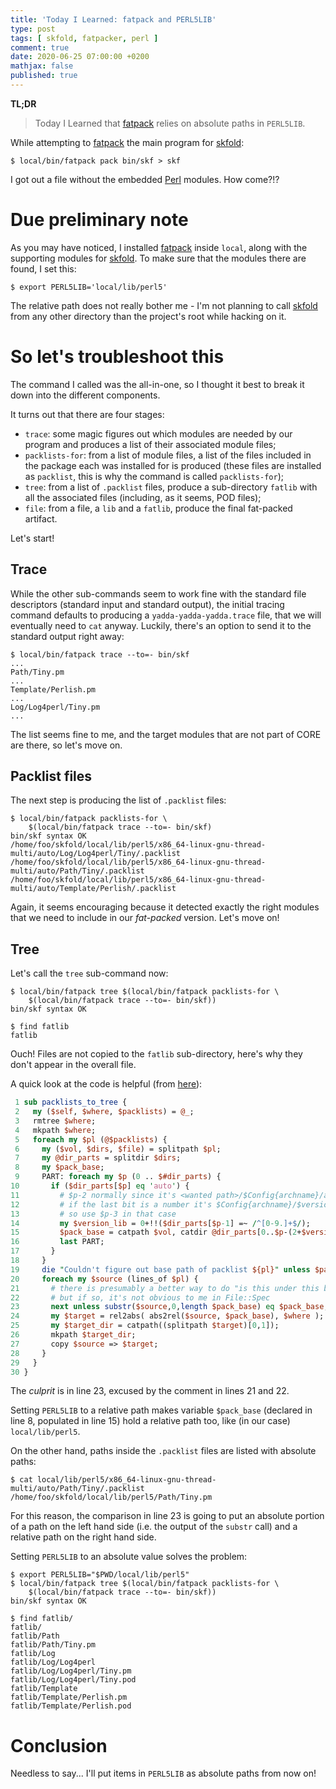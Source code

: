 ```yaml
---
title: 'Today I Learned: fatpack and PERL5LIB'
type: post
tags: [ skfold, fatpacker, perl ]
comment: true
date: 2020-06-25 07:00:00 +0200
mathjax: false
published: true
---
```


**TL;DR**

> Today I Learned that [fatpack][] relies on absolute paths in
> `PERL5LIB`.

While attempting to [fatpack][] the main program for [skfold][]:

```shell
$ local/bin/fatpack pack bin/skf > skf
```

I got out a file without the embedded [Perl][] modules. How come?!?

# Due preliminary note

As you may have noticed, I installed [fatpack][] inside `local`, along
with the supporting modules for [skfold][]. To make sure that the
modules there are found, I set this:

```shell
$ export PERL5LIB='local/lib/perl5'
```

The relative path does not really bother me - I'm not planning to call
[skfold][] from any other directory than the project's root while
hacking on it.

# So let's troubleshoot this

The command I called was the all-in-one, so I thought it best to break
it down into the different components.

It turns out that there are four stages:

- `trace`: some magic figures out which modules are needed by our
  program and produces a list of their associated module files;
- `packlists-for`: from a list of module files, a list of the files
  included in the package each was installed for is produced (these
  files are installed as `packlist`, this is why the command is called
  `packlists-for`);
- `tree`: from a list of `.packlist` files, produce a sub-directory
  `fatlib` with all the associated files (including, as it seems, POD
  files);
- `file`: from a file, a `lib` and a `fatlib`, produce the final
  fat-packed artifact.

Let's start!

## Trace

While the other sub-commands seem to work fine with the standard file
descriptors (standard input and standard output), the initial tracing
command defaults to producing a `yadda-yadda-yadda.trace` file, that we
will eventually need to `cat` anyway. Luckily, there's an option to send
it to the standard output right away:

```shell
$ local/bin/fatpack trace --to=- bin/skf
...
Path/Tiny.pm
...
Template/Perlish.pm
...
Log/Log4perl/Tiny.pm
...
```

The list seems fine to me, and the target modules that are not part of
CORE are there, so let's move on.

## Packlist files

The next step is producing the list of `.packlist` files:

```shell
$ local/bin/fatpack packlists-for \
    $(local/bin/fatpack trace --to=- bin/skf)
bin/skf syntax OK
/home/foo/skfold/local/lib/perl5/x86_64-linux-gnu-thread-multi/auto/Log/Log4perl/Tiny/.packlist
/home/foo/skfold/local/lib/perl5/x86_64-linux-gnu-thread-multi/auto/Path/Tiny/.packlist
/home/foo/skfold/local/lib/perl5/x86_64-linux-gnu-thread-multi/auto/Template/Perlish/.packlist
```

Again, it seems encouraging because it detected exactly the right
modules that we need to include in our *fat-packed* version. Let's move
on!

## Tree

Let's call the `tree` sub-command now:

```shell
$ local/bin/fatpack tree $(local/bin/fatpack packlists-for \
    $(local/bin/fatpack trace --to=- bin/skf))
bin/skf syntax OK

$ find fatlib
fatlib
```

Ouch! Files are not copied to the `fatlib` sub-directory, here's why
they don't appear in the overall file.

A quick look at the code is helpful (from [here][app-fatpack-tree]):

```perl
 1 sub packlists_to_tree {
 2   my ($self, $where, $packlists) = @_;
 3   rmtree $where;
 4   mkpath $where;
 5   foreach my $pl (@$packlists) {
 6     my ($vol, $dirs, $file) = splitpath $pl;
 7     my @dir_parts = splitdir $dirs;
 8     my $pack_base;
 9     PART: foreach my $p (0 .. $#dir_parts) {
10       if ($dir_parts[$p] eq 'auto') {
11         # $p-2 normally since it's <wanted path>/$Config{archname}/auto but
12         # if the last bit is a number it's $Config{archname}/$version/auto
13         # so use $p-3 in that case
14         my $version_lib = 0+!!($dir_parts[$p-1] =~ /^[0-9.]+$/);
15         $pack_base = catpath $vol, catdir @dir_parts[0..$p-(2+$version_lib)];
16         last PART;
17       }
18     }
19     die "Couldn't figure out base path of packlist ${pl}" unless $pack_base;
20     foreach my $source (lines_of $pl) {
21       # there is presumably a better way to do "is this under this base?"
22       # but if so, it's not obvious to me in File::Spec
23       next unless substr($source,0,length $pack_base) eq $pack_base;
24       my $target = rel2abs( abs2rel($source, $pack_base), $where );
25       my $target_dir = catpath((splitpath $target)[0,1]);
26       mkpath $target_dir;
27       copy $source => $target;
28     }
29   }
30 }
```

The *culprit* is in line 23, excused by the comment in lines 21 and 22.

Setting `PERL5LIB` to a relative path makes variable `$pack_base`
(declared in line 8, populated in line 15) hold a relative path too,
like (in our case) `local/lib/perl5`.

On the other hand, paths inside the `.packlist` files are listed with
absolute paths:

```shell
$ cat local/lib/perl5/x86_64-linux-gnu-thread-multi/auto/Path/Tiny/.packlist 
/home/foo/skfold/local/lib/perl5/Path/Tiny.pm
```

For this reason, the comparison in line 23 is going to put an absolute
portion of a path on the left hand side (i.e. the output of the
`substr` call) and a relative path on the right hand side.

Setting `PERL5LIB` to an absolute value solves the problem:

```shell
$ export PERL5LIB="$PWD/local/lib/perl5"
$ local/bin/fatpack tree $(local/bin/fatpack packlists-for \
    $(local/bin/fatpack trace --to=- bin/skf))
bin/skf syntax OK

$ find fatlib/
fatlib/
fatlib/Path
fatlib/Path/Tiny.pm
fatlib/Log
fatlib/Log/Log4perl
fatlib/Log/Log4perl/Tiny.pm
fatlib/Log/Log4perl/Tiny.pod
fatlib/Template
fatlib/Template/Perlish.pm
fatlib/Template/Perlish.pod
```

# Conclusion

Needless to say... I'll put items in `PERL5LIB` as absolute paths from
now on!

[app-fatpack-tree]: http://git.shadowcat.co.uk/gitweb/gitweb.cgi?p=p5sagit/App-FatPacker.git;a=blob;f=lib/App/FatPacker.pm;h=e376e6f4244fac9a1e04e7c330f0f97c832b4fb4;hb=d1f34abed80b8760b5d6441168997b5fd1f72251#l176
[fatpack]: https://metacpan.org/release/App-FatPacker
[skfold]: https://github.com/polettix/skfold
[Perl]: https://www.perl.org/
